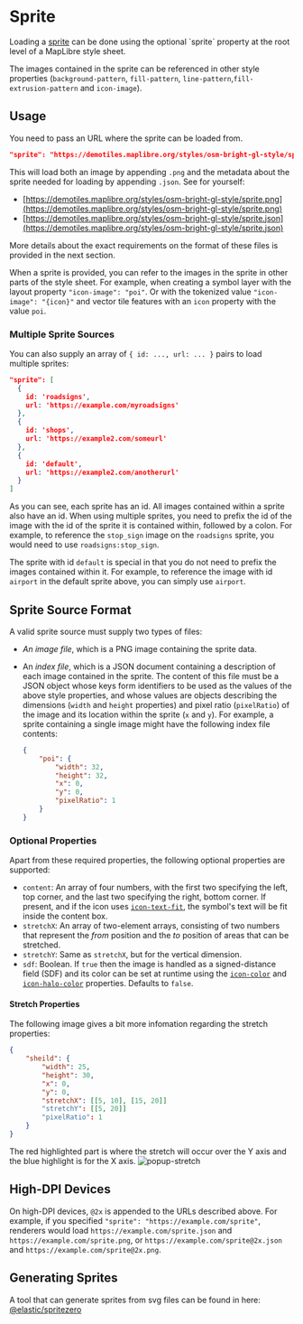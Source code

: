 # Sprite

Loading a [sprite](https://en.wikipedia.org/wiki/Sprite_(computer_graphics)) can be done using the optional `sprite` property at the root level of a MapLibre style sheet.

The images contained in the sprite can be referenced in other style properties (`background-pattern`, `fill-pattern`, `line-pattern`,`fill-extrusion-pattern` and `icon-image`).

## Usage

You need to pass an URL where the sprite can be loaded from. 

```json
"sprite": "https://demotiles.maplibre.org/styles/osm-bright-gl-style/sprite"
```

This will load both an image by appending `.png` and the metadata about the sprite needed for loading by appending `.json`. See for yourself:

- [https://demotiles.maplibre.org/styles/osm-bright-gl-style/sprite.png](https://demotiles.maplibre.org/styles/osm-bright-gl-style/sprite.png)
- [https://demotiles.maplibre.org/styles/osm-bright-gl-style/sprite.json](https://demotiles.maplibre.org/styles/osm-bright-gl-style/sprite.json)

More details about the exact requirements on the format of these files is provided in the next section.

When a sprite is provided, you can refer to the images in the sprite in other parts of the style sheet. For example, when creating a symbol layer with the layout property `"icon-image": "poi"`. Or with the tokenized value  `"icon-image": "{icon}"` and vector tile features with an `icon` property with the value `poi`.

### Multiple Sprite Sources

You can also supply an array of `{ id: ..., url: ... }` pairs to load multiple sprites:

```json
"sprite": [
  {
    id: 'roadsigns',
    url: 'https://example.com/myroadsigns'
  },
  {
    id: 'shops',
    url: 'https://example2.com/someurl'
  },
  {
    id: 'default',
    url: 'https://example2.com/anotherurl'
  }
]
```

As you can see, each sprite has an id. All images contained within a sprite also have an id. When using multiple sprites, you need to prefix the id of the image with the id of the sprite it is contained within, followed by a colon. For example, to reference the `stop_sign` image on the `roadsigns` sprite, you would need to use `roadsigns:stop_sign`.

The sprite with id `default` is special in that you do not need to prefix the images contained within it. For example, to reference the image with id `airport` in the default sprite above, you can simply use `airport`.

## Sprite Source Format

A valid sprite source must supply two types of files:

- _An image file_, which is a PNG image containing the sprite data.

- An _index file_, which is a JSON document containing a description of each image contained in the sprite. The content of this file must be a JSON object whose keys form identifiers to be used as the values of the above style properties, and whose values are objects describing the dimensions (`width` and `height` properties) and pixel ratio (`pixelRatio`) of the image and its location within the sprite (`x` and `y`). For example, a sprite containing a single image might have the following index file contents:

  ```json
  {
      "poi": {
          "width": 32,
          "height": 32,
          "x": 0,
          "y": 0,
          "pixelRatio": 1
      }
  }
  ```

### Optional Properties

Apart from these required properties, the following optional properties are supported:

- `content`: An array of four numbers, with the first two specifying the left, top corner, and the last two specifying the right, bottom corner. If present, and if the icon uses [`icon-text-fit`](layers.md#icon-text-fit), the symbol's text will be fit inside the content box.
- `stretchX`: An array of two-element arrays, consisting of two numbers that represent the _from_ position and the _to_ position of areas that can be stretched.
- `stretchY`: Same as `stretchX`, but for the vertical dimension.
- `sdf`: Boolean. If `true` then the image is handled as a signed-distance field (SDF) and its color can be set at runtime using the [`icon-color`](layers.md#icon-color) and [`icon-halo-color`](layers.md#icon-halo-color) properties. Defaults to `false`.

#### Stretch Properties

The following image gives a bit more infomation regarding the stretch properties:

```json
{
    "sheild": {
        "width": 25,
        "height": 30,
        "x": 0,
        "y": 0,
        "stretchX": [[5, 10], [15, 20]]
        "stretchY": [[5, 20]]
        "pixelRatio": 1
    }
}
```
The red highlighted part is where the stretch will occur over the Y axis and the blue highlight is for the X axis.
![popup-stretch](https://maplibre.org/maplibre-gl-js/docs/assets/popup_debug.png)

## High-DPI Devices

On high-DPI devices, `@2x` is appended to  the URLs described above. For example, if you specified `"sprite": "https://example.com/sprite"`, renderers would load `https://example.com/sprite.json` and `https://example.com/sprite.png`, or `https://example.com/sprite@2x.json` and `https://example.com/sprite@2x.png`.

## Generating Sprites

A tool that can generate sprites from svg files can be found in here: [@elastic/spritezero](https://www.npmjs.com/package/@elastic/spritezero)
